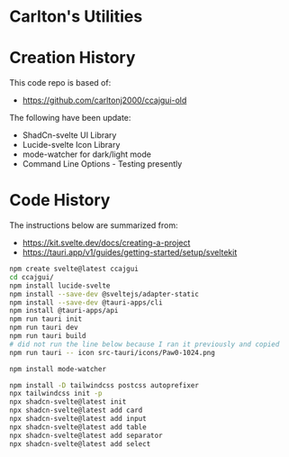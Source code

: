 # Carlton's Utilities

# Creation History

This code repo is based of:

- https://github.com/carltonj2000/ccajgui-old

The following have been update:

- ShadCn-svelte UI Library
- Lucide-svelte Icon Library
- mode-watcher for dark/light mode
- Command Line Options - Testing presently

# Code History

The instructions below are summarized from:

- https://kit.svelte.dev/docs/creating-a-project
- https://tauri.app/v1/guides/getting-started/setup/sveltekit

```bash
npm create svelte@latest ccajgui
cd ccajgui/
npm install lucide-svelte
npm install --save-dev @sveltejs/adapter-static
npm install --save-dev @tauri-apps/cli
npm install @tauri-apps/api
npm run tauri init
npm run tauri dev
npm run tauri build
# did not run the line below because I ran it previously and copied
npm run tauri -- icon src-tauri/icons/Paw0-1024.png

npm install mode-watcher

npm install -D tailwindcss postcss autoprefixer
npx tailwindcss init -p
npx shadcn-svelte@latest init
npx shadcn-svelte@latest add card
npx shadcn-svelte@latest add input
npx shadcn-svelte@latest add table
npx shadcn-svelte@latest add separator
npx shadcn-svelte@latest add select
```
